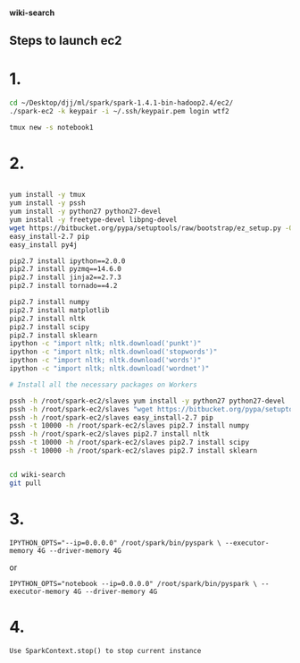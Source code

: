 #### wiki-search

## Steps to launch ec2

# 1.

```bash
cd ~/Desktop/djj/ml/spark/spark-1.4.1-bin-hadoop2.4/ec2/
./spark-ec2 -k keypair -i ~/.ssh/keypair.pem login wtf2

tmux new -s notebook1
```
# 2.

```bash

yum install -y tmux
yum install -y pssh
yum install -y python27 python27-devel
yum install -y freetype-devel libpng-devel
wget https://bitbucket.org/pypa/setuptools/raw/bootstrap/ez_setup.py -O - | python27
easy_install-2.7 pip
easy_install py4j

pip2.7 install ipython==2.0.0
pip2.7 install pyzmq==14.6.0
pip2.7 install jinja2==2.7.3
pip2.7 install tornado==4.2

pip2.7 install numpy
pip2.7 install matplotlib
pip2.7 install nltk
pip2.7 install scipy
pip2.7 install sklearn
ipython -c "import nltk; nltk.download('punkt')"
ipython -c "import nltk; nltk.download('stopwords')"
ipython -c "import nltk; nltk.download('words')"
ipython -c "import nltk; nltk.download('wordnet')"

# Install all the necessary packages on Workers

pssh -h /root/spark-ec2/slaves yum install -y python27 python27-devel
pssh -h /root/spark-ec2/slaves "wget https://bitbucket.org/pypa/setuptools/raw/bootstrap/ez_setup.py -O - | python27"
pssh -h /root/spark-ec2/slaves easy_install-2.7 pip
pssh -t 10000 -h /root/spark-ec2/slaves pip2.7 install numpy
pssh -h /root/spark-ec2/slaves pip2.7 install nltk
pssh -t 10000 -h /root/spark-ec2/slaves pip2.7 install scipy
pssh -t 10000 -h /root/spark-ec2/slaves pip2.7 install sklearn


cd wiki-search
git pull
```

# 3.

`IPYTHON_OPTS="--ip=0.0.0.0" /root/spark/bin/pyspark \
--executor-memory 4G --driver-memory 4G`

or

`IPYTHON_OPTS="notebook --ip=0.0.0.0" /root/spark/bin/pyspark \
--executor-memory 4G --driver-memory 4G`

# 4.

`Use SparkContext.stop() to stop current instance`
